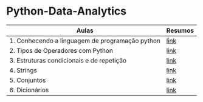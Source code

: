 # Python-Data-Analytics

| Aulas | Resumos |
|-------|---------|
| 1. Conhecendo a linguagem de programação python | [link](<aulas/1 - Conhecendo a linguagem de programação python.md>) |
| 2. Tipos de Operadores com Python | [link](<aulas/2 - Tipos de Operadores com Python.md>) |
| 3. Estruturas condicionais e de repetição | [link](<aulas/3 - Estruturas condicionais e de repetição.md>) |
| 4. Strings | [link](<aulas/4 - Strings.md>) |
| 5. Conjuntos | [link](<aulas/5 - Conjuntos.md>) |
| 6. Dicionários | [link](<aulas/6 - Dicionários.md>) |

